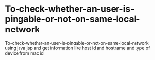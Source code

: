 # To-check-whether-an-user-is-pingable-or-not-on-same-local-network 


To-check-whether-an-user-is-pingable-or-not-on-same-local-network 
using java jsp and get information  like host id and hostname 
and type of device from mac id
